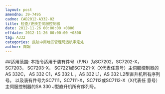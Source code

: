 ```yaml
---
layout: post
amendno: 39-7495
cadno: CAD2012-A332-02
title: 检查/更换主伺服控制器
date: 2012-11-26 00:00:00 +0800
effdate: 2012-11-26 00:00:00 +0800
tag: A332
categories: 民航中南地区管理局适航审定处
author: 陶娟
---
```


##适用范围:
本指令适用于装有件号（P/N）为SC7202，SC7202-X，SC7203，
SC7203-X， SC7221或SC7221-X（X代表任意号）主伺服控制器的AS 332C，
AS 332 C1，AS 332 L ，AS 332 L1，AS 332 L2型直升机所有序列号。
以及装有件号为SC7111，SC7111-X，SC7112或SC7112-X（X代表任
意号）主伺服控制器的SA 330 J型直升机所有序列号。

